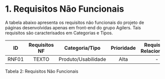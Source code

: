 # 1. Requisitos Não Funcionais
A tabela abaixo apresenta os requisitos não funcionais do projeto de páginas desenvolvidas apenas em front-end do grupo Agilers. Tais requisitos são caracterisados em Categorias e Tipos.

|  ID  |     Requisitos NF     | Categoria/Tipo | Prioridade | Requisitos Relacionados |
| :--: | :-------------------: | :------------: | :--------: | :---------------------: |
|  RNF01 | TEXTO               | Produto/Usabilidade | Alta | - |


<div style="text-align center">
<p>Tabela 2: Requisitos Não Funcionais</p>
</div>
